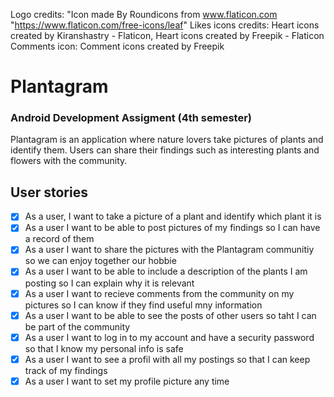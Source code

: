 Logo credits: "Icon made By Roundicons from www.flaticon.com "https://www.flaticon.com/free-icons/leaf"
Likes icons credits: Heart icons created by Kiranshastry - Flaticon, Heart icons created by Freepik - Flaticon
Comments icon: Comment icons created by Freepik

# Plantagram
### Android Development Assigment (4th semester)
Plantagram is an application where nature lovers take pictures of plants and identify them. 
Users can share their findings such as interesting plants and flowers with the community.
## User stories
- [x] As a user, I want to take a picture of a plant and identify which plant it is
- [x] As a user I want to be able to post pictures of my findings so I can have a record of them </br>
- [x] As a user I want to share the pictures with the Plantagram communitiy so we can enjoy together our hobbie</br>
- [x] As a user I want to be able to include a description of the plants I am posting so I can explain why it is relevant </br>
- [x] As a user I want to recieve comments from the community on my pictures so I can know if they find useful mny information </br>
- [x] As a user I want to be able to see the posts of other users so taht I can be part of the community </br>
- [x] As a user I want to log in to my account and have a security password so that I know my personal info is safe </br>
- [x] As a user I want to see a profil with all my postings so that I can keep track of my findings</br>
- [x] As a user I want to set my profile picture any time
